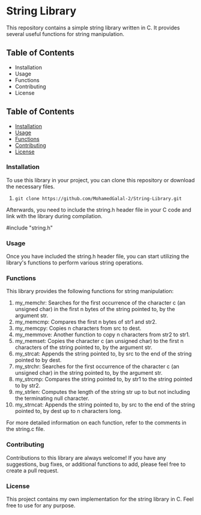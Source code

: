 # String Library
This repository contains a simple string library written in C. It provides several useful functions for string manipulation.

## Table of Contents
* Installation
* Usage
* Functions
* Contributing
* License

## Table of Contents
- [Installation](#Installation)
- [Usage](#Usage)
- [Functions](#Functions)
- [Contributing](#Contributing)
- [License](#License)

### Installation
To use this library in your project, you can clone this repository or download the necessary files.

1.     git clone https://github.com/MohamedGalal-2/String-Library.git
Afterwards, you need to include the string.h header file in your C code and link with the library during compilation.

#include "string.h"

### Usage
Once you have included the string.h header file, you can start utilizing the library's functions to perform various string operations.

### Functions
This library provides the following functions for string manipulation:

1. my_memchr: Searches for the first occurrence of the character c (an unsigned char) in the first n bytes of the string pointed to, by the argument str.
2. my_memcmp: Compares the first n bytes of str1 and str2.
3. my_memcpy: Copies n characters from src to dest.
4. my_memmove: Another function to copy n characters from str2 to str1.
5. my_memset: Copies the character c (an unsigned char) to the first n characters of the string pointed to, by the argument str.
6. my_strcat: Appends the string pointed to, by src to the end of the string pointed to by dest.
7. my_strchr: Searches for the first occurrence of the character c (an unsigned char) in the string pointed to, by the argument str.
8. my_strcmp: Compares the string pointed to, by str1 to the string pointed to by str2.
9. my_strlen: Computes the length of the string str up to but not including the terminating null character.
10. my_strncat: Appends the string pointed to, by src to the end of the string pointed to, by dest up to n characters long.

For more detailed information on each function, refer to the comments in the string.c file.

### Contributing
Contributions to this library are always welcome! If you have any suggestions, bug fixes, or additional functions to add, please feel free to create a pull request.

### License
This project contains my own implementation for the string library in C. Feel free to use for any purpose.
